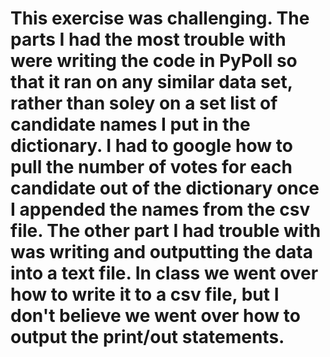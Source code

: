 # This exercise was challenging. The parts I had the most trouble with were writing the code in PyPoll so that it ran on any similar data set, rather than soley on a set list of candidate names I put in the dictionary. I had to google how to pull the number of votes for each candidate out of the dictionary once I appended the names from the csv file. The other part I had trouble with was writing and outputting the data into a text file. In class we went over how to write it to a csv file, but I don't believe we went over how to output the print/out statements.
